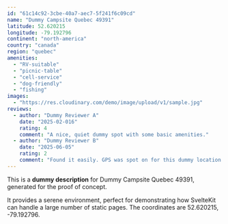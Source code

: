 ```yaml
---
id: "61c14c92-3cbe-40a7-aec7-5f241f6c09cd"
name: "Dummy Campsite Quebec 49391"
latitude: 52.620215
longitude: -79.192796
continent: "north-america"
country: "canada"
region: "quebec"
amenities:
  - "RV-suitable"
  - "picnic-table"
  - "cell-service"
  - "dog-friendly"
  - "fishing"
images:
  - "https://res.cloudinary.com/demo/image/upload/v1/sample.jpg"
reviews:
  - author: "Dummy Reviewer A"
    date: "2025-02-016"
    rating: 4
    comment: "A nice, quiet dummy spot with some basic amenities."
  - author: "Dummy Reviewer B"
    date: "2025-06-05"
    rating: 2
    comment: "Found it easily. GPS was spot on for this dummy location."
---
```


This is a **dummy description** for Dummy Campsite Quebec 49391, generated for the proof of concept.

It provides a serene environment, perfect for demonstrating how SvelteKit can handle a large number of static pages. The coordinates are 52.620215, -79.192796.
